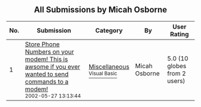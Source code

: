 ﻿<div align="center">

## All Submissions by Micah Osborne

</div>

No.  | Submission | Category | By   | User Rating
---- | ---------- | -------- | ---- | -----------
1 | [Store Phone Numbers on your modem\!  This is awsome if you ever wanted to send commands to a modem\!<br /><sup>2002-05-27 13:13:44</sup>](https://github.com/Planet-Source-Code/micah-osborne-store-phone-numbers-on-your-modem-this-is-awsome-if-you-ever-wanted-to-send-__1-35265) | [Miscellaneous<br /><sup>Visual Basic</sup>](../ByCategory/miscellaneous__1-1.md) | Micah Osborne | 5.0 (10 globes from 2 users)

